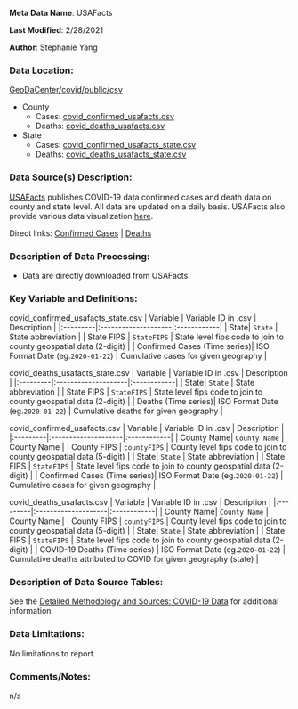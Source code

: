 **Meta Data Name**: USAFacts

**Last Modified**: 2/28/2021

**Author**: Stephanie Yang

### Data Location: 
[GeoDaCenter/covid/public/csv](https://github.com/GeoDaCenter/covid/tree/master/public/csv)

* County
    * Cases: [covid_confirmed_usafacts.csv](https://github.com/GeoDaCenter/covid/blob/master/public/csv/covid_confirmed_usafacts.csv)
    * Deaths: [covid_deaths_usafacts.csv](https://github.com/GeoDaCenter/covid/blob/master/public/csv/covid_deaths_usafacts.csv)
* State
    * Cases: [covid_confirmed_usafacts_state.csv](https://github.com/GeoDaCenter/covid/blob/master/public/csv/covid_confirmed_usafacts_state.csv)
    * Deaths: [covid_deaths_usafacts_state.csv](https://github.com/GeoDaCenter/covid/blob/master/public/csv/covid_deaths_usafacts_state.csv)

### Data Source(s) Description:  
[USAFacts](https://usafacts.org/visualizations/coronavirus-covid-19-spread-map/) publishes COVID-19 data confirmed cases and death data on county and state level. All data are updated on a daily basis. USAFacts also provide various data visualization [here](https://usafacts.org/issues/coronavirus/).

Direct links: [Confirmed Cases](https://usafactsstatic.blob.core.windows.net/public/data/covid-19/covid_confirmed_usafacts.csv) | [Deaths](https://usafactsstatic.blob.core.windows.net/public/data/covid-19/covid_deaths_usafacts.csv)

### Description of Data Processing: 
* Data are directly downloaded from USAFacts.

### Key Variable and Definitions:


covid_confirmed_usafacts_state.csv
| Variable | Variable ID in .csv | Description |
|:---------|:--------------------|:------------|
| State| `State` | State abbreviation |
| State FIPS | `StateFIPS` | State level fips code to join to county geospatial data (2-digit) |
| Confirmed Cases (Time series)| ISO Format Date (eg.`2020-01-22`) | Cumulative cases for given geography |


covid_deaths_usafacts_state.csv
| Variable | Variable ID in .csv | Description |
|:---------|:--------------------|:------------|
| State| `State` | State abbreviation |
| State FIPS | `StateFIPS` | State level fips code to join to county geospatial data (2-digit) |
| Deaths (Time series)| ISO Format Date (eg.`2020-01-22`) | Cumulative deaths for given geography |


covid_confirmed_usafacts.csv
| Variable | Variable ID in .csv | Description |
|:---------|:--------------------|:------------|
| County Name| `County Name` | County Name |
| County FIPS | `countyFIPS` | County level fips code to join to county geospatial data (5-digit) |
| State| `State` | State abbreviation |
| State FIPS | `StateFIPS` | State level fips code to join to county geospatial data (2-digit)  |
| Confirmed Cases (Time series)| ISO Format Date (eg.`2020-01-22`) | Cumulative cases for given geography |


covid_deaths_usafacts.csv
| Variable | Variable ID in .csv | Description |
|:---------|:--------------------|:------------|
| County Name| `County Name` | County Name |
| County FIPS | `countyFIPS` | County level fips code to join to county geospatial data (5-digit) |
| State| `State` | State abbreviation |
| State FIPS | `StateFIPS` | State level fips code to join to county geospatial data (2-digit)  |
| COVID-19 Deaths (Time series) | ISO Format Date (eg.`2020-01-22`) | Cumulative deaths attributed to COVID for given geography (state)  |

### Description of Data Source Tables: 
See the [Detailed Methodology and Sources: COVID-19 Data](https://usafacts.org/articles/detailed-methodology-covid-19-data/) for additional information.

### Data Limitations:
No limitations to report.

### Comments/Notes:
n/a
